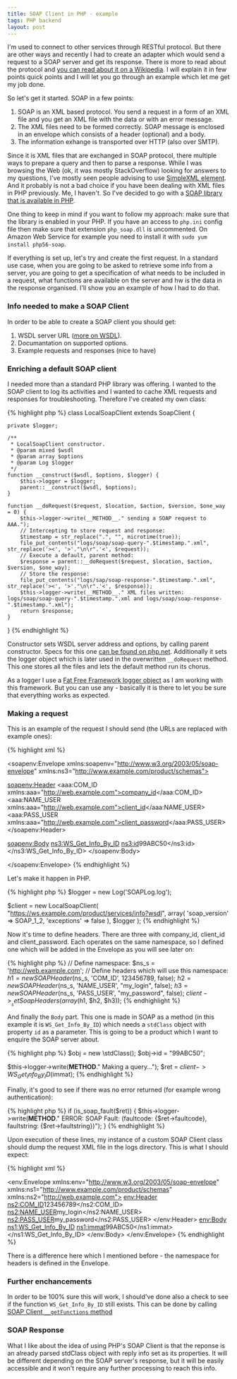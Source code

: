 ```yaml
---
title: SOAP Client in PHP - example
tags: PHP backend
layout: post
---
```

I'm used to connect to other services through RESTful protocol. But there are other ways and recently I had to create an adapter which would send a request to a SOAP server and get its response. There is more to read about the protocol and [you can read about it on a Wikipedia](https://en.wikipedia.org/wiki/SOAP). I will explain it in few points quick points and I will let you go through an example which let me get my job done.
<!--more-->

So let's get it started. SOAP in a few points:

1. SOAP is an XML based protocol. You send a request in a form of an XML file and you get an XML file with the data or with an error message.
2. The XML files need to be formed correctly. SOAP message is enclosed in an envelope which consists of a header (optional) and a body.
3. The information exhange is transported over HTTP (also over SMTP).

Since it is XML files that are exchanged in SOAP protocol, there multiple ways to prepare a query and then to parse a response. While I was browsing the Web (ok, it was mostly StackOverflow) looking for answers to my questions, I've mostly seen people advising to use [SimpleXML element](http://php.net/simplexml). And it probably is not a bad choice if you have been dealing with XML files in PHP previously. Me, I haven't. So I've decided to go with a [SOAP library that is available in PHP](http://www.php.net/soap).

One thing to keep in mind if you want to follow my approach: make sure that the library is enabled in your PHP. If you have an access to `php.ini` config file then make sure that extension `php_soap.dll` is uncommented. On Amazon Web Service for example you need to install it with `sudo yum install php56-soap`.

If everything is set up, let's try and create the first request. In a standard use case, when you are going to be asked to retrieve some info from a server, you are going to get a specification of what needs to be included in a request, what functions are available on the server and hw is the data in the response organised. I'll show you an example of how I had to do that.

### Info needed to make a SOAP Client

In order to be able to create a SOAP client you should get:

1. WSDL server URL ([more on WSDL](https://en.wikipedia.org/wiki/Web_Services_Description_Language)).
2. Documantation on supported options.
3. Example requests and responses (nice to have)

### Enriching a default SOAP client

I needed more than a standard PHP library was offering. I wanted to the SOAP client to log its activities and I wanted to cache XML requests and responses for troubleshooting. Therefore I've created my own class:

{% highlight php %}
class LocalSoapClient extends SoapClient {

    private $logger;

    /**
     * LocalSoapClient constructor.
     * @param mixed $wsdl
     * @param array $options
     * @param Log $logger
     */
    function __construct($wsdl, $options, $logger) {
        $this->logger = $logger;
        parent::__construct($wsdl, $options);
    }

    function __doRequest($request, $location, $action, $version, $one_way = 0) {
        $this->logger->write(__METHOD__." sending a SOAP request to AAA.");
        // Intercepting to store request and response:
        $timestamp = str_replace(".", "", microtime(true));
        file_put_contents("logs/soap/soap-query-".$timestamp.".xml", str_replace('><', '>'."\n\r".'<', $request));
        // Execute a default, parent method:
        $response = parent::__doRequest($request, $location, $action, $version, $one_way);
        // Store the response:
        file_put_contents("logs/sap/soap-response-".$timestamp.".xml", str_replace('><', '>'."\n\r".'<', $response));
        $this->logger->write(__METHOD__." XML files written: logs/soap/soap-query-".$timestamp.".xml and logs/soap/soap-response-".$timestamp.".xml");
        return $response;
    }
}
{% endhighlight %}

Constructor sets WSDL server address and options, by calling parent constructor. Specs for this one [can be found on php.net](https://secure.php.net/manual/en/soapclient.soapclient.php). Additionally it sets the logger object which is later used in the overwritten `__doRequest` method. This one stores all the files and lets the default method run its chorus.

As a logger I use a [Fat Free Framework logger object](http://fatfreeframework.com/log) as I am working with this framework. But you can use any - basically it is there to let you be sure that everything works as expected.

### Making a request

This is an example of the request I should send (the URLs are replaced with example ones):

{% highlight xml %}
<?xml version='1.0' encoding='utf-8'?>
<soapenv:Envelope xmlns:soapenv="http://www.w3.org/2003/05/soap-envelope"
xmlns:ns3="http://www.example.com/product/schemas">

<soapenv:Header>
<aaa:COM_ID xmlns:aaa="http://web.example.com">company_id</aaa:COM_ID>
<aaa:NAME_USER xmlns:aaa="http://web.example.com">client_id</aaa:NAME_USER>
<aaa:PASS_USER xmlns:aaa="http://web.example.com">client_password</aaa:PASS_USER>
</soapenv:Header>

<soapenv:Body>
<ns3:WS_Get_Info_By_ID>
	<ns3:id>99ABC50</ns3:id>
</ns3:WS_Get_Info_By_ID>
</soapenv:Body> 

</soapenv:Envelope>
{% endhighlight %}

Let's make it happen in PHP.

{% highlight php %}
$logger = new Log('SOAPLog.log');

$client = new LocalSoapClient(
    "https://ws.example.com/product/services/info?wsdl",
    array(
        'soap_version' => SOAP_1_2,
        'exceptions' => false
    ),
    $logger
);
{% endhighlight %}

Now it's time to define headers. There are three with company_id, client_id and client_password. Each operates on the same namespace, so I defined one which will be added in the Envelope as you will see later on:

{% highlight php %}
// Define namespace:
$ns_s = 'http://web.example.com';
// Define headers which will use this namespace:
$h1 = new SOAPHeader($ns_s, 'COM_ID', 123456789, false);
$h2 = new SOAPHeader($ns_s, 'NAME_USER', "my_login", false);
$h3 = new SOAPHeader($ns_s, 'PASS_USER', "my_password", false);
$client->__setSoapHeaders(array($h1, $h2, $h3));
{% endhighlight %}

And finally the `Body` part. This one is made in SOAP as a method (in this example it is `WS_Get_Info_By_ID`) which needs a `stdClass` object with property `id` as a parameter. This is going to be a product which I want to enquire the SOAP server about.

{% highlight php %}
$obj = new \stdClass();
$obj->id = "99ABC50";

$this->logger->write(__METHOD__." Making a query...");
$ret = $client->WS_Get_Info_By_ID($immat);
{% endhighlight %}

Finally, it's good to see if there was no error returned (for example wrong authentication):

{% highlight php %}
if (is_soap_fault($ret)) {
    $this->logger->write(__METHOD__." ERROR: SOAP Fault: (faultcode: {$ret->faultcode}, faultstring: {$ret->faultstring})");
}
{% endhighlight %}

Upon execution of these lines, my instance of a custom SOAP Client class should dump the request XML file in the logs directory. This is what I should expect:

{% highlight xml %}
<?xml version="1.0" encoding="UTF-8"?>
<env:Envelope xmlns:env="http://www.w3.org/2003/05/soap-envelope" xmlns:ns1="http://www.example.com/product/schemas" xmlns:ns2="http://web.example.com">
<env:Header>
<ns2:COM_ID>123456789</ns2:COM_ID>
<ns2:NAME_USER>my_login</ns2:NAME_USER>
<ns2:PASS_USER>my_password</ns2:PASS_USER>
</env:Header>
<env:Body>
<ns1:WS_Get_Info_By_ID>
<ns1:immat>99ABC50</ns1:immat>
</ns1:WS_Get_Info_By_ID>
</env:Body>
</env:Envelope>
{% endhighlight %}

There is a difference here which I mentioned before - the namespace for headers is defined in the Envelope.

### Further enchancements
In order to be 100% sure this will work, I should've done also a check to see if the function `WS_Get_Info_By_ID` still exists. This can be done by calling [SOAP Client `__getFunctions` method](https://secure.php.net/manual/en/soapclient.getfunctions.php)

### SOAP Response
What I like about the idea of using PHP's SOAP Client is that the reponse is an already parsed stdClass object with reply info set as its properties. It will be different depending on the SOAP server's response, but it will be easily accessible and it won't require any further processing to reach this info.